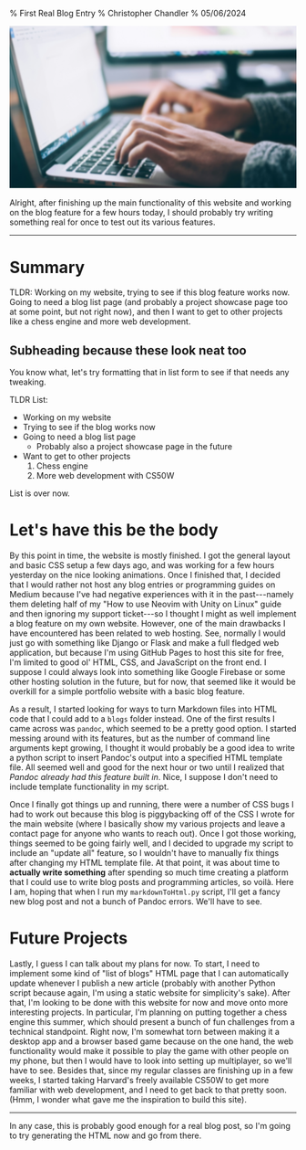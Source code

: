 % First Real Blog Entry
% Christopher Chandler
% 05/06/2024

![A fancy looking laptop that is entirely unrelated to my blog post, but helps me test out image functionality.](/res/main-bg-img.png)

Alright, after finishing up the main functionality of this website and working on the blog feature for a few hours today, I should probably try writing something real for once to test out its various features.

---

# Summary


TLDR: Working on my website, trying to see if this blog feature works now. Going to need a blog list page (and probably a project showcase page too at some point, but not right now), and then I want to get to other projects like a chess engine and more web development.

## Subheading because these look neat too

You know what, let's try formatting that in list form to see if that needs any tweaking.

TLDR List:

- Working on my website
- Trying to see if the blog works now
- Going to need a blog list page
    - Probably also a project showcase page in the future
- Want to get to other projects
    1. Chess engine
    2. More web development with CS50W
    
List is over now.

# Let's have this be the body

By this point in time, the website is mostly finished. I got the general layout and basic CSS setup a few days ago, and was working for a few hours yesterday on the nice looking animations. 
Once I finished that, I decided that I would rather not host any blog entries or programming guides on Medium because I've had negative experiences with it in the past---namely them deleting half of my "How to use Neovim with Unity on Linux" guide and then ignoring my support ticket---so I thought I might as well implement a blog feature on my own website.
However, one of the main drawbacks I have encountered has been related to web hosting. See, normally I would just go with something like Django or Flask and make a full fledged web application, but because I'm using GitHub Pages to host this site for free, I'm limited to good ol' HTML, CSS, and JavaScript on the front end.
I suppose I could always look into something like Google Firebase or some other hosting solution in the future, but for now, that seemed like it would be overkill for a simple portfolio website with a basic blog feature.

As a result, I started looking for ways to turn Markdown files into HTML code that I could add to a `blogs` folder instead.
One of the first results I came across was `pandoc`, which seemed to be a pretty good option.
I started messing around with its features, but as the number of command line arguments kept growing, I thought it would probably be a good idea to write a python script to insert Pandoc's output into a specified HTML template file.
All seemed well and good for the next hour or two until I realized that *Pandoc already had this feature built in*. Nice, I suppose I don't need to include template functionality in my script.

Once I finally got things up and running, there were a number of CSS bugs I had to work out because this blog is piggybacking off of the CSS I wrote for the main website (where I basically show my various projects and leave a contact page for anyone who wants to reach out).
Once I got those working, things seemed to be going fairly well, and I decided to upgrade my script to include an "update all" feature, so I wouldn't have to manually fix things after changing my HTML template file.
At that point, it was about time to **actually write something** after spending so much time creating a platform that I could use to write blog posts and programming articles, so voilà. 
Here I am, hoping that when I run my `markdownToHtml.py` script, I'll get a fancy new blog post and not a bunch of Pandoc errors.
We'll have to see. 

# Future Projects

Lastly, I guess I can talk about my plans for now.
To start, I need to implement some kind of "list of blogs" HTML page that I can automatically update whenever I publish a new article (probably with another Python script because again, I'm using a static website for simplicity's sake).
After that, I'm looking to be done with this website for now and move onto more interesting projects.
In particular, I'm planning on putting together a chess engine this summer, which should present a bunch of fun challenges from a technical standpoint.
Right now, I'm somewhat torn between making it a desktop app and a browser based game because on the one hand, the web functionality would make it possible to play the game with other people on my phone, but then I would have to look into setting up multiplayer, so we'll have to see.
Besides that, since my regular classes are finishing up in a few weeks, I started taking Harvard's freely available CS50W to get more familiar with web development, and I need to get back to that pretty soon.
(Hmm, I wonder what gave me the inspiration to build this site).

---

In any case, this is probably good enough for a real blog post, so I'm going to try generating the HTML now and go from there.